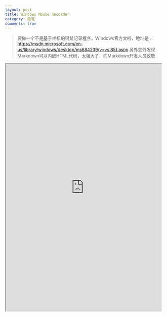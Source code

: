 ```yaml
---
layout: post
title: Windows Mouse Recorder
category: 随笔
comments: true
---
```


>要做一个不是基于坐标的键鼠记录程序，Windows官方文档，地址是：https://msdn.microsoft.com/en-us/library/windows/desktop/ms684239(v=vs.85).aspx
>另外意外发现Markdown可以内嵌HTML代码，太强大了，向Markdown开发人员致敬

<iframe width=100% height=800 marginwidth=100% marginheight=100% src="https://msdn.microsoft.com/en-us/library/windows/desktop/ms684239(v=vs.85).aspx" ></iframe>
